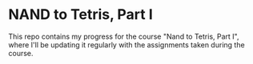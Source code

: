 # NAND to Tetris, Part I

This repo contains my progress for the course "Nand to Tetris, Part I", where I'll be updating it regularly with the assignments taken during the course.
